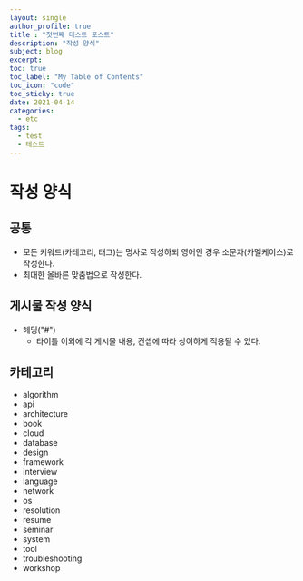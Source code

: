 ```yaml
---
layout: single
author_profile: true
title : "첫번째 테스트 포스트"
description: "작성 양식"
subject: blog
excerpt:
toc: true
toc_label: "My Table of Contents"
toc_icon: "code"
toc_sticky: true
date: 2021-04-14
categories:
  - etc
tags:
  - test
  - 테스트
---
```


# 작성 양식

## 공통
* 모든 키워드(카테고리, 태그)는 명사로 작성하되 영어인 경우 소문자(카멜케이스)로 작성한다.
* 최대한 올바른 맞춤법으로 작성한다.

## 게시물 작성 양식
* 헤딩("#")
  * 타이틀 이외에 각 게시물 내용, 컨셉에 따라 상이하게 적용될 수 있다.

## 카테고리
* algorithm
* api
* architecture
* book
* cloud
* database
* design
* framework
* interview
* language
* network
* os
* resolution
* resume
* seminar
* system
* tool
* troubleshooting
* workshop
